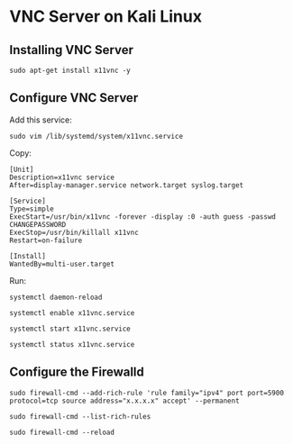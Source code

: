 # VNC Server on Kali Linux

## Installing VNC Server
```
sudo apt-get install x11vnc -y
```

## Configure VNC Server

Add this service:
```
sudo vim /lib/systemd/system/x11vnc.service
```

Copy:
```
[Unit]
Description=x11vnc service
After=display-manager.service network.target syslog.target

[Service]
Type=simple
ExecStart=/usr/bin/x11vnc -forever -display :0 -auth guess -passwd CHANGEPASSWORD
ExecStop=/usr/bin/killall x11vnc
Restart=on-failure

[Install]
WantedBy=multi-user.target
```

Run:

```
systemctl daemon-reload
```
```
systemctl enable x11vnc.service
```
```
systemctl start x11vnc.service
```
```
systemctl status x11vnc.service
```

## Configure the Firewalld

```
sudo firewall-cmd --add-rich-rule 'rule family="ipv4" port port=5900 protocol=tcp source address="x.x.x.x" accept' --permanent
```

```
sudo firewall-cmd --list-rich-rules
```

```
sudo firewall-cmd --reload
```
